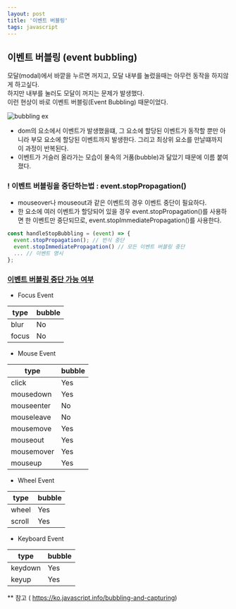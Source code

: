 ```yaml
---
layout: post
title: '이벤트 버블링'
tags: javascript
---
```


## 이벤트 버블링 (event bubbling)

모달(modal)에서 바깥을 누르면 꺼지고, 모달 내부를 눌렀을때는 아무런 동작을 하지않게 하고싶다.<br/>
하지만 내부를 눌러도 모달이 꺼지는 문제가 발생했다.
<br/> 이런 현상이 바로 이벤트 버블링(Event Bubbling) 때문이었다.

![bubbling ex](../assets/images/img-event-bubbling.png)

- dom의 요소에서 이벤트가 발생했을떄, 그 요소에 할당된 이벤트가 동작할 뿐만 아니라 부모 요소에 할당된 이벤트까지 발생한다. 그리고 최상위 요소를 만날떄까지 이 과정이 반복된다.
- 이벤트가 거슬러 올라가는 모습이 물속의 거품(bubble)과 닮았기 때문에 이름 붙여졌다.

### ! 이벤트 버블링을 중단하는법 : event.stopPropagation()

- mouseover나 mouseout과 같은 이벤트의 경우 이벤트 중단이 필요하다.
- 한 요소에 여러 이벤트가 할당되어 있을 경우 event.stopPropagation()를 사용하면 한 이벤트만 중단되므로, event.stopImmediatePropagation()를 사용한다.

```javascript
const handleStopBubbling = (event) => {
  event.stopPropagation(); // 번식 중단
  event.stopImmediatePropagation() // 모든 이벤트 버블링 중단
  ... // 이벤트 명시
};
```

### <a href="https://www.w3.org/TR/uievents/#event-types" target="_blank">이벤트 버블링 중단 가능 여부</a>

- Focus Event

| type  | bubble |
| ----- | ------ |
| blur  | No     |
| focus | No     |

- Mouse Event

| type       | bubble |
| ---------- | ------ |
| click      | Yes    |
| mousedown  | Yes    |
| mouseenter | No     |
| mouseleave | No     |
| mousemove  | Yes    |
| mouseout   | Yes    |
| mousemover | Yes    |
| mouseup    | Yes    |

- Wheel Event

| type   | bubble |
| ------ | ------ |
| wheel  | Yes    |
| scroll | Yes    |

- Keyboard Event

| type    | bubble |
| ------- | ------ |
| keydown | Yes    |
| keyup   | Yes    |

\*\* 참고 ( https://ko.javascript.info/bubbling-and-capturing)
